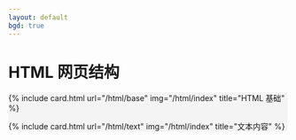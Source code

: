 ```yaml
---
layout: default
bgd: true
---
```

# HTML 网页结构

<div class="mt-3 row row-cols-1 row-cols-sm-2 row-cols-md-3" style="background:#f4f4f4">

{% include card.html url="/html/base" img="/html/index" title="HTML 基础" %}


{% include card.html url="/html/text" img="/html/index" title="文本内容" %}

</div>
